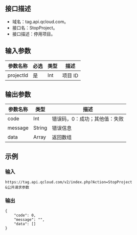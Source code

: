 ## 接口描述

- 域名：tag.api.qcloud.com。 
- 接口名：StopProject。
- 接口描述：停用项目。

## 输入参数

|参数名称|	必选	|类型	|描述|
|------|-----|------|------|
|projectId	|是|	Int	|项目 ID|

## 输出参数

|参数名称| 类型 |描述 |
|------|-----|------|
|code |Int |错误码，0：成功；其他值：失败 |
|message| String| 错误信息 |
|data |Array |返回数组|

## 示例
### 输入
```
https://tag.api.qcloud.com/v2/index.php?Action=StopProject 
&公共请求参数
```
### 输出
```
{
    "code": 0,
    "message": "",
    "data": []
}
```
